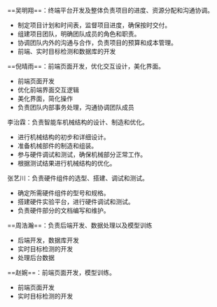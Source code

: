 ==吴明翔==：终端平台开发及整体负责项目的进度、资源分配和沟通协调。
- 制定项目计划和时间表，监督项目进度，确保按时交付。
- 组建项目团队，明确团队成员的角色和职责。
- 协调团队内外的沟通与合作，负责项目的预算和成本管理。
- 前端、实时目标检测和数据库的开发

==倪晴雨==：前端页面开发，优化交互设计，美化界面。
- 前端页面开发
- 优化前端界面交互逻辑
- 美化界面，简化操作
- 负责团队内部事务处理，沟通协调团队成员

李治霖：负责智能车机械结构的设计、制造和优化。
- 进行机械结构的初步和详细设计。
- 准备机械部件的制造和组装。
- 参与硬件调试和测试，确保机械部分正常工作。
- 根据测试结果进行机械结构的优化。

张艺川：负责硬件组件的选型、搭建、调试和测试。
- 确定所需硬件组件的型号和规格。
- 搭建硬件实验平台，进行硬件调试和测试。
- 负责硬件部分的文档编写和维护。

==周浩瀚==：负责后端开发、数据处理以及模型训练
- 后端开发，数据库开发
- 实时目标检测的开发
- 处理后台数据

==赵婉==：前端页面开发，模型训练。
- 前端页面开发
- 实时目标检测的开发